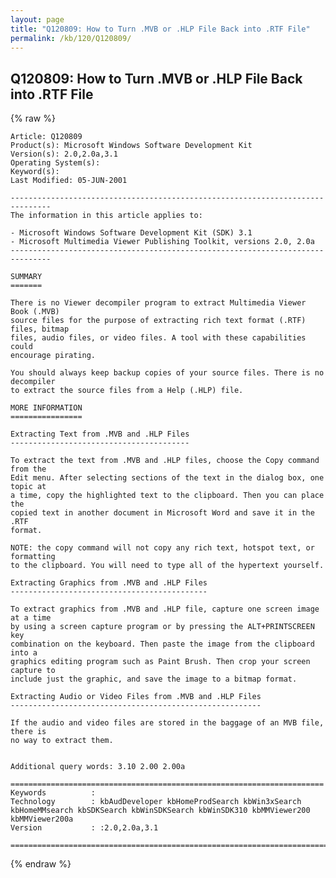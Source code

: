 ```yaml
---
layout: page
title: "Q120809: How to Turn .MVB or .HLP File Back into .RTF File"
permalink: /kb/120/Q120809/
---
```


## Q120809: How to Turn .MVB or .HLP File Back into .RTF File

{% raw %}

	Article: Q120809
	Product(s): Microsoft Windows Software Development Kit
	Version(s): 2.0,2.0a,3.1
	Operating System(s): 
	Keyword(s): 
	Last Modified: 05-JUN-2001
	
	-------------------------------------------------------------------------------
	The information in this article applies to:
	
	- Microsoft Windows Software Development Kit (SDK) 3.1 
	- Microsoft Multimedia Viewer Publishing Toolkit, versions 2.0, 2.0a 
	-------------------------------------------------------------------------------
	
	SUMMARY
	=======
	
	There is no Viewer decompiler program to extract Multimedia Viewer Book (.MVB)
	source files for the purpose of extracting rich text format (.RTF) files, bitmap
	files, audio files, or video files. A tool with these capabilities could
	encourage pirating.
	
	You should always keep backup copies of your source files. There is no decompiler
	to extract the source files from a Help (.HLP) file.
	
	MORE INFORMATION
	================
	
	Extracting Text from .MVB and .HLP Files
	----------------------------------------
	
	To extract the text from .MVB and .HLP files, choose the Copy command from the
	Edit menu. After selecting sections of the text in the dialog box, one topic at
	a time, copy the highlighted text to the clipboard. Then you can place the
	copied text in another document in Microsoft Word and save it in the .RTF
	format.
	
	NOTE: the copy command will not copy any rich text, hotspot text, or formatting
	to the clipboard. You will need to type all of the hypertext yourself.
	
	Extracting Graphics from .MVB and .HLP Files
	--------------------------------------------
	
	To extract graphics from .MVB and .HLP file, capture one screen image at a time
	by using a screen capture program or by pressing the ALT+PRINTSCREEN key
	combination on the keyboard. Then paste the image from the clipboard into a
	graphics editing program such as Paint Brush. Then crop your screen capture to
	include just the graphic, and save the image to a bitmap format.
	
	Extracting Audio or Video Files from .MVB and .HLP Files
	--------------------------------------------------------
	
	If the audio and video files are stored in the baggage of an MVB file, there is
	no way to extract them.
	
	
	Additional query words: 3.10 2.00 2.00a
	
	======================================================================
	Keywords          :  
	Technology        : kbAudDeveloper kbHomeProdSearch kbWin3xSearch kbHomeMMsearch kbSDKSearch kbWinSDKSearch kbWinSDK310 kbMMViewer200 kbMMViewer200a
	Version           : :2.0,2.0a,3.1
	
	=============================================================================
	

{% endraw %}
